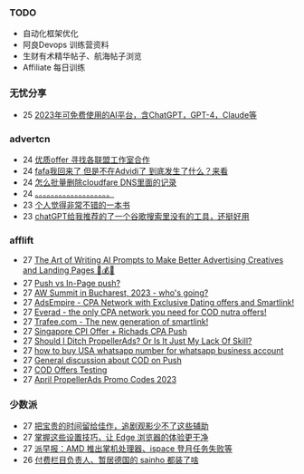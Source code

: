 ### TODO
-  自动化框架优化
-  阿良Devops 训练营资料
-  生财有术精华帖子、航海帖子浏览
-  Affiliate 每日训练

### 无忧分享
<!-- ruyo:START -->
-  25 [2023年可免费使用的AI平台，含ChatGPT，GPT-4，Claude等](https://51.ruyo.net/18350.html)<!-- ruyo:END -->

### advertcn
<!-- advertcn:START -->
-  24 [优质offer 寻找各联盟工作室合作](https://www.advertcn.com/forum.php?mod=viewthread&tid=110068)
-  24 [fafa我回来了 但是不在Advidi了 到底发生了什么？来看](https://www.advertcn.com/forum.php?mod=viewthread&tid=110066)
-  24 [怎么批量删除cloudfare DNS里面的记录](https://www.advertcn.com/forum.php?mod=viewthread&tid=110061)
-  24 [。。。。。。。。。。。。。。。。。。。](https://www.advertcn.com/forum.php?mod=viewthread&tid=110058)
-  23 [个人觉得非常不错的一本书](https://www.advertcn.com/forum.php?mod=viewthread&tid=110054)
-  23 [chatGPT给我推荐的了一个谷歌搜索里没有的工具，还挺好用](https://www.advertcn.com/forum.php?mod=viewthread&tid=110053)<!-- advertcn:END -->

### afflift
<!-- afflift:START -->
-  27 [The Art of Writing AI Prompts to Make Better Advertising Creatives and Landing Pages 🚀💰🤖](https://afflift.com/f/threads/the-art-of-writing-ai-prompts-to-make-better-advertising-creatives-and-landing-pages-%F0%9F%9A%80%F0%9F%92%B0%F0%9F%A4%96.10728/)
-  27 [Push vs In-Page push?](https://afflift.com/f/threads/push-vs-in-page-push.10827/)
-  27 [AW Summit in Bucharest, 2023 - who&#39;s going?](https://afflift.com/f/threads/aw-summit-in-bucharest-2023-whos-going.10826/)
-  27 [AdsEmpire - CPA Network with Exclusive Dating offers and Smartlink!](https://afflift.com/f/threads/adsempire-cpa-network-with-exclusive-dating-offers-and-smartlink.6820/)
-  27 [Everad - the only CPA network you need for COD nutra offers!](https://afflift.com/f/threads/everad-the-only-cpa-network-you-need-for-cod-nutra-offers.7700/)
-  27 [Trafee.com - The new generation of smartlink!](https://afflift.com/f/threads/trafee-com-the-new-generation-of-smartlink.6265/)
-  27 [Singapore CPI Offer + Richads CPA Push](https://afflift.com/f/threads/singapore-cpi-offer-richads-cpa-push.10772/)
-  27 [Should I Ditch PropellerAds? Or Is It Just My Lack Of Skill?](https://afflift.com/f/threads/should-i-ditch-propellerads-or-is-it-just-my-lack-of-skill.10787/)
-  27 [how to buy USA whatsapp number for whatsapp business account](https://afflift.com/f/threads/how-to-buy-usa-whatsapp-number-for-whatsapp-business-account.10825/)
-  27 [General discussion about COD on Push](https://afflift.com/f/threads/general-discussion-about-cod-on-push.10632/)
-  27 [COD Offers Testing](https://afflift.com/f/threads/cod-offers-testing.10804/)
-  27 [April PropellerAds Promo Codes 2023](https://afflift.com/f/threads/april-propellerads-promo-codes-2023.10657/)<!-- afflift:END -->

### 少数派
<!-- sspai:START -->
-  27 [把宝贵的时间留给佳作，追剧观影少不了这些辅助](https://sspai.com/post/79491)
-  27 [掌握这些设置技巧，让 Edge 浏览器的体验更干净](https://sspai.com/post/75083)
-  27 [派早报：AMD 推出掌机处理器、ispace 登月任务失败等](https://sspai.com/post/79483)
-  26 [付费栏目负责人、暂居德国的 sainho 都装了啥](https://sspai.com/prime/story/zhuanglesha-sainho)<!-- sspai:END -->
